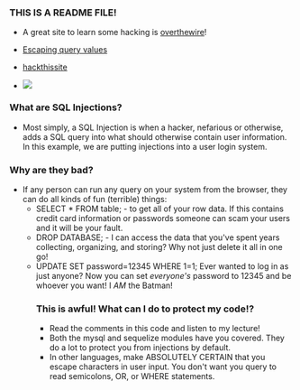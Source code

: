 ### THIS IS A README FILE!

- A great site to learn some hacking is [overthewire](https://overthewire.org)!

- [Escaping query values](https://github.com/mysqljs/mysql#escaping-query-values)

- [hackthissite](https://www.hackthissite.org/)

- ![](http://i.imgur.com/mdHqY9n.png)

### What are SQL Injections?

- Most simply, a SQL Injection is when a hacker, nefarious or otherwise, adds a SQL query into what should otherwise contain user information. In this example, we are putting injections into a user login system.

### Why are they bad?

- If any person can run any query on your system from the browser, they can do all kinds of fun (terrible) things:
  * SELECT * FROM table; - to get all of your row data. If this contains credit card information or passwords someone can scam your users and it will be your fault.
  * DROP DATABASE; - I can access the data that you've spent years collecting, organizing, and storing? Why not just delete it all in one go!
  * UPDATE <table> SET password=12345 WHERE 1=1; Ever wanted to log in as just anyone? Now you can set _everyone's_ password to 12345 and be whoever you want! I _AM_ the Batman!

### This is awful! What can I do to protect my code!?
* Read the comments in this code and listen to my lecture!
* Both the mysql and sequelize modules have you covered. They do a lot to protect you from injections by default.
* In other languages, make ABSOLUTELY CERTAIN that you escape characters in user input. You don't want you query to read semicolons, OR, or WHERE statements.
